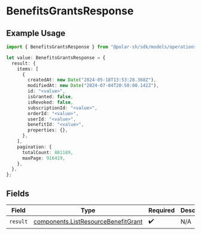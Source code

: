 # BenefitsGrantsResponse

## Example Usage

```typescript
import { BenefitsGrantsResponse } from "@polar-sh/sdk/models/operations";

let value: BenefitsGrantsResponse = {
  result: {
    items: [
      {
        createdAt: new Date("2024-05-18T13:53:28.368Z"),
        modifiedAt: new Date("2024-07-04T20:50:00.142Z"),
        id: "<value>",
        isGranted: false,
        isRevoked: false,
        subscriptionId: "<value>",
        orderId: "<value>",
        userId: "<value>",
        benefitId: "<value>",
        properties: {},
      },
    ],
    pagination: {
      totalCount: 881189,
      maxPage: 916419,
    },
  },
};
```

## Fields

| Field                                                                                      | Type                                                                                       | Required                                                                                   | Description                                                                                |
| ------------------------------------------------------------------------------------------ | ------------------------------------------------------------------------------------------ | ------------------------------------------------------------------------------------------ | ------------------------------------------------------------------------------------------ |
| `result`                                                                                   | [components.ListResourceBenefitGrant](../../models/components/listresourcebenefitgrant.md) | :heavy_check_mark:                                                                         | N/A                                                                                        |